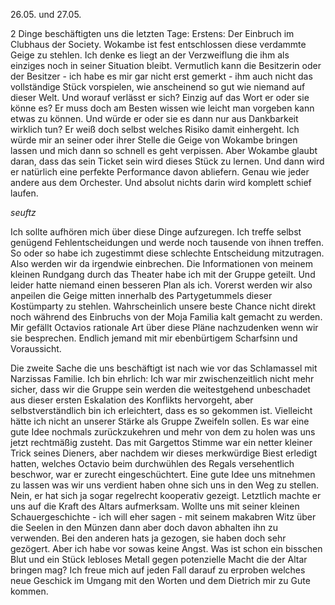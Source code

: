 26.05. und 27.05.

2 Dinge beschäftigten uns die letzten Tage: 
Erstens: Der Einbruch im Clubhaus der Society. Wokambe ist fest entschlossen diese verdammte Geige zu stehlen. Ich denke es liegt an der Verzweiflung die ihm als einziges noch in seiner Situation bleibt. Vermutlich kann die Besitzerin oder der Besitzer - ich habe es mir gar nicht erst gemerkt - ihm auch nicht das vollständige Stück vorspielen, wie anscheinend so gut wie niemand auf dieser Welt. Und worauf verlässt er sich? Einzig auf das Wort er oder sie könne es? Er muss doch am Besten wissen wie leicht man vorgeben kann etwas zu können. Und würde er oder sie es dann nur aus Dankbarkeit wirklich tun? Er weiß doch selbst welches Risiko damit einhergeht. Ich würde mir an seiner oder ihrer Stelle die Geige von Wokambe bringen lassen und mich dann so schnell es geht verpissen. 
Aber Wokambe glaubt daran, dass das sein Ticket sein wird dieses Stück zu lernen. Und dann wird er natürlich eine perfekte Performance davon abliefern. Genau wie jeder andere aus dem Orchester. Und absolut nichts darin wird komplett schief laufen.

*seuftz*

Ich sollte aufhören mich über diese Dinge aufzuregen. Ich treffe selbst genügend Fehlentscheidungen und werde noch tausende von ihnen treffen. So oder so habe ich zugestimmt diese schlechte Entscheidung mitzutragen. Also werden wir da irgendwie einbrechen. Die Informationen von meinem kleinen Rundgang durch das Theater habe ich mit der Gruppe geteilt. Und leider hatte niemand einen besseren Plan als ich. Vorerst werden wir also anpeilen die Geige mitten innerhalb des Partygetummels dieser Kostümparty zu stehlen. Wahrscheinlich unsere beste Chance nicht direkt noch während des Einbruchs von der Moja Familia kalt gemacht zu werden. Mir gefällt Octavios rationale Art über diese Pläne nachzudenken wenn wir sie besprechen. Endlich jemand mit mir ebenbürtigem Scharfsinn und Voraussicht. 

Die zweite Sache die uns beschäftigt ist nach wie vor das Schlamassel mit Narzissas Familie. Ich bin ehrlich: Ich war mir zwischenzeitlich nicht mehr sicher, dass wir die Gruppe sein werden die weitestgehend unbeschadet aus dieser ersten Eskalation des Konflikts hervorgeht, aber selbstverständlich bin ich erleichtert, dass es so gekommen ist. Vielleicht hätte ich nicht an unserer Stärke als Gruppe Zweifeln sollen. Es war eine gute Idee nochmals zurückzukehren und mehr von dem zu holen was uns jetzt rechtmäßig zusteht. Das mit Gargettos Stimme war ein netter kleiner Trick seines Dieners, aber nachdem wir dieses merkwürdige Biest erledigt hatten, welches Octavio beim durchwühlen des Regals versehentlich beschwor, war er zurecht eingeschüchtert. Eine gute Idee uns mitnehmen zu lassen was wir uns verdient haben ohne sich uns in den Weg zu stellen. Nein, er hat sich ja sogar regelrecht kooperativ gezeigt. Letztlich machte er uns auf die Kraft des Altars aufmerksam. Wollte uns mit seiner kleinen Schauergeschichte - ich will eher sagen - mit seinem makabren Witz über die Seelen in den Münzen dann aber doch davon abhalten ihn zu verwenden. Bei den anderen hats ja gezogen, sie haben doch sehr gezögert. Aber ich habe vor sowas keine Angst. Was ist schon ein bisschen Blut und ein Stück lebloses Metall gegen potenzielle Macht die der Altar bringen mag? Ich freue mich auf jeden Fall darauf zu erproben welches neue Geschick im Umgang mit den Worten und dem Dietrich mir zu Gute kommen.